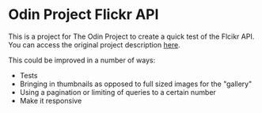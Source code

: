 # Odin Project Flickr API

This is a project for The Odin Project to create a quick test of the Flcikr API. You can access the original project description [here](http://www.theodinproject.com/ruby-on-rails/apis). 

This could be improved in a number of ways:
* Tests 
* Bringing in thumbnails as opposed to full sized images for the "gallery"
* Using a pagination or limiting of queries to a certain number
* Make it responsive